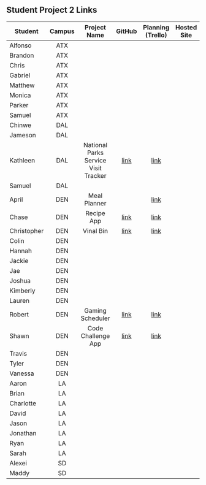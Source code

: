 ## Student Project 2 Links

| Student | Campus | Project Name | GitHub | Planning (Trello) | Hosted Site |
|---|:---:|:---:|:---:|:---:|:---:|
| Alfonso | ATX |  |  |  |  |
| Brandon | ATX |  |  |  |  |
| Chris | ATX |  |  |  |  |
| Gabriel | ATX |  |  |  |  |
| Matthew | ATX |  |  |  |  |
| Monica | ATX |  |  |  |  |
| Parker | ATX |  |  |  |  |
| Samuel | ATX |  |  |  |  |
| Chinwe | DAL |  |  |  |  |
| Jameson | DAL |  |  |  |  |
| Kathleen | DAL | National Parks Service Visit Tracker | [link](https://github.com/kstick9210/nps-visits) | [link](https://trello.com/b/J6GvXYVN/project-2-nps-visits-tracker) |  |
| Samuel | DAL |  |  |  |  |
| April | DEN | Meal Planner |  | [link](https://github.com/aprilkrgonzales/meal-planner) |  |
| Chase | DEN | Recipe App | [link](https://github.com/chasewri/per_se) | [link](https://trello.com/b/rq88HumJ/per-se) |  |
| Christopher | DEN | Vinal Bin | [link](https://github.com/Chris-Violante/Vinyl-Bin) | [link](https://trello.com/b/NxDxvpKt/project-2-vinyl-bin) |  |
| Colin | DEN |  |  |  |  |
| Hannah | DEN |  |  |  |  |
| Jackie | DEN |  |  |  |  |
| Jae | DEN |  |  |  |  |
| Joshua | DEN |  |  |  |  |
| Kimberly | DEN |  |  |  |  |
| Lauren | DEN |  |  |  |  |
| Robert | DEN | Gaming Scheduler | [link](https://github.com/rperillo1/Gaming-Scheduler) | [link](https://trello.com/b/ow339QBY/crud-project) |  |
| Shawn | DEN | Code Challenge App | [link](https://github.com/sgluchacki/code-challenge-app) | [link](https://trello.com/b/uw6JlGMz/project-2) |  |
| Travis | DEN |  |  |  |  |
| Tyler | DEN |  |  |  |  |
| Vanessa | DEN |  |  |  |  |
| Aaron | LA |  |  |  |  |
| Brian | LA |  |  |  |  |
| Charlotte | LA |  |  |  |  |
| David | LA |  |  |  |  |
| Jason | LA |  |  |  |  |
| Jonathan | LA |  |  |  |  |
| Ryan | LA |  |  |  |  |
| Sarah | LA |  |  |  |  |
| Alexei | SD |  |  |  |  |
| Maddy | SD |  |  |  |  |

